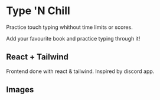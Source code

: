 # Type 'N Chill
Practice touch typing whithout time limits or scores.

Add your favourite book and practice typing through it!

## React + Tailwind
Frontend done with react & tailwind. Inspired by discord app.

## Images